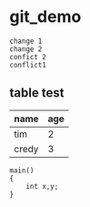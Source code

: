 # git_demo
    change 1
    change 2
    confict 2
    conflict1
## table test ##
name|age
:-|:-
tim | 2
credy | 3

```
main()
{
    int x,y;
}
```


